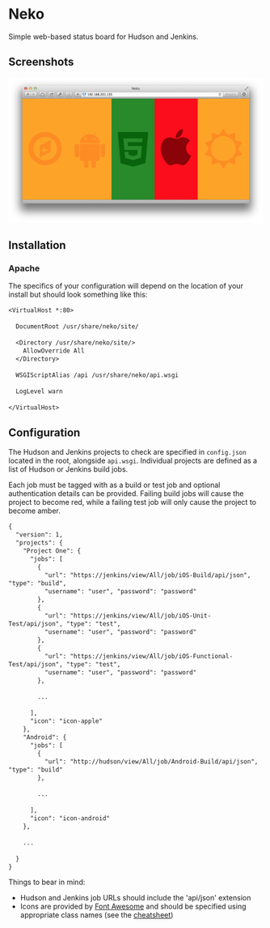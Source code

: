 Neko
====

Simple web-based status board for Hudson and Jenkins.

Screenshots
-----------

![Neko in Safari](screenshots/neko.png)

Installation
------------

### Apache

The specifics of your configuration will depend on the location of your install but should look something like this:  


    <VirtualHost *:80>

      DocumentRoot /usr/share/neko/site/

      <Directory /usr/share/neko/site/>
        AllowOverride All
      </Directory>

      WSGIScriptAlias /api /usr/share/neko/api.wsgi

      LogLevel warn

    </VirtualHost>


Configuration
-------------

The Hudson and Jenkins projects to check are specified in `config.json` located in the root, alongside `api.wsgi`.  Individual projects are defined as a list of Hudson or Jenkins build jobs.

Each job must be tagged with as a build or test job and optional authentication details can be provided.  Failing build jobs will cause the project to become red, while a failing test job will only cause the project to become amber.

    {
      "version": 1,
      "projects": {
        "Project One": {
          "jobs": [
            {
              "url": "https://jenkins/view/All/job/iOS-Build/api/json", "type": "build",
              "username": "user", "password": "password"
            },
            {
              "url": "https://jenkins/view/All/job/iOS-Unit-Test/api/json", "type": "test",
              "username": "user", "password": "password"
            },
            {
              "url": "https://jenkins/view/All/job/iOS-Functional-Test/api/json", "type": "test",
              "username": "user", "password": "password"
            },

            ...

          ],
          "icon": "icon-apple"
        },
        "Android": {
          "jobs": [
            {
              "url": "http://hudson/view/All/job/Android-Build/api/json", "type": "build"
            },

            ...

          ],
          "icon": "icon-android"
        },

        ...

      }
    }


Things to bear in mind:
- Hudson and Jenkins job URLs should include the 'api/json' extension
- Icons are provided by [Font Awesome](http://fontawesome.io) and should be specified using appropriate class names (see the [cheatsheet](http://fontawesome.io/cheatsheet/))